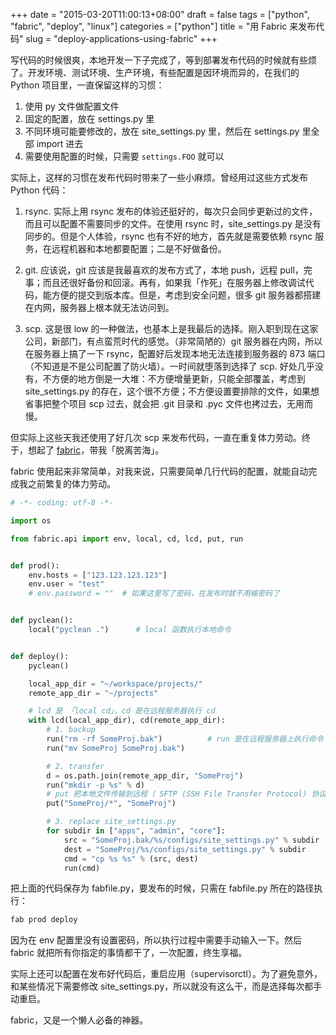 +++
date = "2015-03-20T11:00:13+08:00"
draft = false
tags = ["python", "fabric", "deploy", "linux"]
categories = ["python"]
title = "用 Fabric 来发布代码"
slug = "deploy-applications-using-fabric"
+++

写代码的时候很爽，本地开发一下子完成了，等到部署发布代码的时候就有些烦了。开发环境、测试环境、生产环境，有些配置是因环境而异的，在我们的 Python 项目里，一直保留这样的习惯：

1. 使用 py 文件做配置文件
2. 固定的配置，放在 settings.py 里
3. 不同环境可能要修改的，放在 site_settings.py 里，然后在 settings.py 里全部 import 进去
4. 需要使用配置的时候，只需要 `settings.FOO` 就可以

实际上，这样的习惯在发布代码时带来了一些小麻烦。曾经用过这些方式发布 Python 代码：

1. rsync. 实际上用 rsync 发布的体验还挺好的，每次只会同步更新过的文件，而且可以配置不需要同步的文件。在使用 rsync 时，site_settings.py 是没有同步的。但是个人体验，rsync 也有不好的地方，首先就是需要依赖 rsync 服务，在远程机器和本地都要配置；二是不好做备份。

2. git. 应该说，git 应该是我最喜欢的发布方式了，本地 push，远程 pull，完事；而且还很好备份和回滚。再有，如果我「作死」在服务器上修改调试代码，能方便的提交到版本库。但是，考虑到安全问题，很多 git 服务器都搭建在内网，服务器上根本就无法访问到。

3. scp. 这是很 low 的一种做法，也基本上是我最后的选择。刚入职到现在这家公司，新部门，有点蛮荒时代的感觉。（非常简陋的）git 服务器在内网，所以在服务器上搞了一下 rsync，配置好后发现本地无法连接到服务器的 873 端口（不知道是不是公司配置了防火墙）。一时间就堕落到选择了 scp. 好处几乎没有，不方便的地方倒是一大堆：不方便增量更新，只能全部覆盖，考虑到 site_settings.py 的存在，这个很不方便；不方便设置要排除的文件，如果想省事把整个项目 scp 过去，就会把 .git 目录和 .pyc 文件也拷过去，无用而慢。

<!--more-->

但实际上这些天我还使用了好几次 scp 来发布代码，一直在重复体力劳动。终于，想起了 [fabric](http://www.fabfile.org/)，带我「脱离苦海」。

fabric 使用起来非常简单，对我来说，只需要简单几行代码的配置，就能自动完成我之前繁复的体力劳动。

```python
# -*- coding: utf-8 -*-

import os

from fabric.api import env, local, cd, lcd, put, run


def prod():
    env.hosts = ["123.123.123.123"]
    env.user = "test"
    # env.password = ""  # 如果这里写了密码，在发布时就不用输密码了


def pyclean():
    local("pyclean .")      # local 函数执行本地命令


def deploy():
    pyclean()

    local_app_dir = "~/workspace/projects/"
    remote_app_dir = "~/projects"

    # lcd 是 「local cd」，cd 是在远程服务器执行 cd
    with lcd(local_app_dir), cd(remote_app_dir):
        # 1. backup
        run("rm -rf SomeProj.bak")          # run 是在远程服务器上执行命令
        run("mv SomeProj SomeProj.bak")

        # 2. transfer
        d = os.path.join(remote_app_dir, "SomeProj")
        run("mkdir -p %s" % d)
        # put 把本地文件传输到远程（ SFTP (SSH File Transfer Protocol) 协议）
        put("SomeProj/*", "SomeProj")

        # 3. replace site_settings.py
        for subdir in ["apps", "admin", "core"]:
            src = "SomeProj.bak/%s/configs/site_settings.py" % subdir
            dest = "SomeProj/%s/configs/site_settings.py" % subdir
            cmd = "cp %s %s" % (src, dest)
            run(cmd)
```

把上面的代码保存为 fabfile.py，要发布的时候，只需在 fabfile.py 所在的路径执行：

```bash
fab prod deploy
```

因为在 env 配置里没有设置密码，所以执行过程中需要手动输入一下。然后 fabric 就把所有你指定的事情都干了，一次配置，终生享福。

实际上还可以配置在发布好代码后，重启应用（supervisorctl）。为了避免意外，和某些情况下需要修改 site_settings.py，所以就没有这么干，而是选择每次都手动重启。

fabric，又是一个懒人必备的神器。


